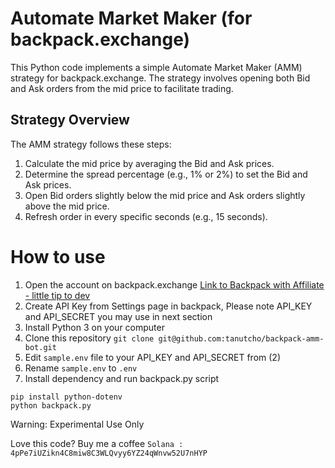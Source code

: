 # Automate Market Maker (for backpack.exchange)

This Python code implements a simple Automate Market Maker (AMM) strategy for backpack.exchange. The strategy involves opening both Bid and Ask orders from the mid price to facilitate trading.

## Strategy Overview
The AMM strategy follows these steps:

1. Calculate the mid price by averaging the Bid and Ask prices.
2. Determine the spread percentage (e.g., 1% or 2%) to set the Bid and Ask prices.
3. Open Bid orders slightly below the mid price and Ask orders slightly above the mid price.
4. Refresh order in every specific seconds (e.g., 15 seconds).

# How to use
1. Open the account on backpack.exchange [Link to Backpack with Affiliate - little tip to dev](https://backpack.exchange/refer/f101340c-cd34-497f-b5a3-ee1ca8df1cda)
2. Create API Key from Settings page in backpack, Please note API_KEY and API_SECRET you may use in next section
3. Install Python 3 on your computer
4. Clone this repository ```git clone git@github.com:tanutcho/backpack-amm-bot.git ```
5. Edit `sample.env` file to your API_KEY and API_SECRET from (2)
6. Rename `sample.env` to `.env`
7. Install dependency and run backpack.py script
```
pip install python-dotenv
python backpack.py
```


Warning: Experimental Use Only


Love this code? Buy me a coffee
``` Solana : 4pPe7iUZikn4C8miw8C3WLQvyy6YZ24qWnvw52U7nHYP ```
